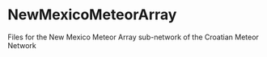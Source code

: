 # NewMexicoMeteorArray
Files for the New Mexico Meteor Array sub-network of the Croatian Meteor Network

